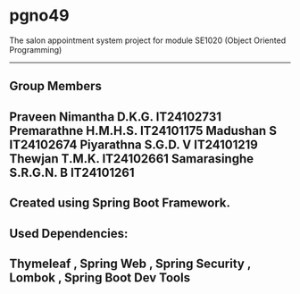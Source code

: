 # pgno49
The salon appointment system project for module SE1020 (Object Oriented Programming) 


-----------------------
Group Members
-----------------------
Praveen Nimantha D.K.G.  	IT24102731 
Premarathne H.M.H.S. 	    IT24101175 
Madushan S		            IT24102674 
Piyarathna S.G.D. V 	    IT24101219 
Thewjan T.M.K.  		      IT24102661 
Samarasinghe S.R.G.N. B 	IT24101261
------------------------


Created using Spring Boot Framework. 
-------------------------
Used Dependencies: 
-------------------------
Thymeleaf
, Spring Web
, Spring Security
, Lombok
, Spring Boot Dev Tools
-------------------------
